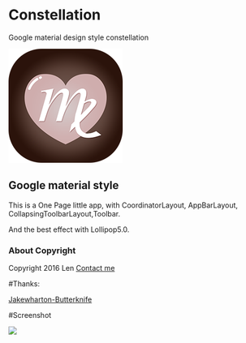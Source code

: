 # Constellation
Google material design style constellation

![](https://github.com/wangshaolei/Constellation/blob/master/img/splash_logo.png)

## Google material style

This is a One Page little app, with CoordinatorLayout, AppBarLayout, CollapsingToolbarLayout,Toolbar.

And the best effect with Lollipop5.0.

### About Copyright
Copyright 2016 Len
[Contact me](https://github.com/wangshaolei)

#Thanks:

[Jakewharton-Butterknife](https://github.com/JakeWharton/butterknife)


#Screenshot

![](https://github.com/wangshaolei/Constellation/blob/master/img/constellation.gif)




